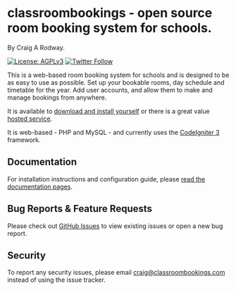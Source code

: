 # classroombookings - open source room booking system for schools.

By Craig A Rodway.

[![License: AGPLv3](https://img.shields.io/static/v1?label=License&message=AGPLv3&color=3DA639&style=flat-square)](https://www.gnu.org/licenses/agpl-3.0.html)
[![Twitter Follow](https://img.shields.io/twitter/follow/crbsapp.svg?style=social)](https://twitter.com/crbsapp)

This is a web-based room booking system for schools and is designed to be as easy to use as possible. Set up your bookable rooms, day schedule and timetable for the year. Add user accounts, and allow them to make and manage bookings from anywhere.

It is available to [download and install yourself](https://www.classroombookings.com/download/) or there is a great value [hosted service](https://www.classroombookings.com/pricing/).

It is web-based - PHP and MySQL - and currently uses the [CodeIgniter 3](https://codeigniter.com/) framework.

## Documentation
For installation instructions and configuration guide, please [read the documentation pages](https://www.classroombookings.com/documentation/).

## Bug Reports & Feature Requests
Please check out [GitHub Issues](https://github.com/craigrodway/classroombookings/issues) to view existing issues or open a new bug report.

## Security
To report any security issues, please email craig@classroombookings.com instead of using the issue tracker.
